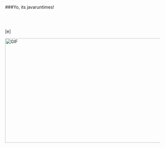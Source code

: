 ###Yo, its javaruntimes!

<br />
<br />

[<password>e</password>]

 [<img align="right" height="340px" width= "510px" alt="GIF" src="https://i.imgur.com/Wo5AJnU.gif" />](https://www.reddit.com/u/AmritOnTop/)
 ##
